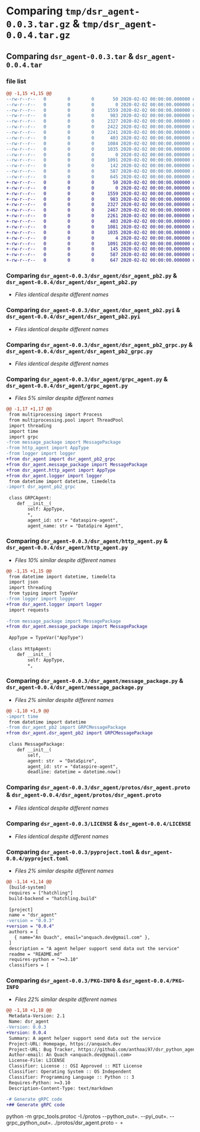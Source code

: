 # Comparing `tmp/dsr_agent-0.0.3.tar.gz` & `tmp/dsr_agent-0.0.4.tar.gz`

## Comparing `dsr_agent-0.0.3.tar` & `dsr_agent-0.0.4.tar`

### file list

```diff
@@ -1,15 +1,15 @@
--rw-r--r--   0        0        0       50 2020-02-02 00:00:00.000000 dsr_agent-0.0.3/requirements.txt
--rw-r--r--   0        0        0        0 2020-02-02 00:00:00.000000 dsr_agent-0.0.3/dsr_agent/__init__.py
--rw-r--r--   0        0        0     1559 2020-02-02 00:00:00.000000 dsr_agent-0.0.3/dsr_agent/dsr_agent_pb2.py
--rw-r--r--   0        0        0      983 2020-02-02 00:00:00.000000 dsr_agent-0.0.3/dsr_agent/dsr_agent_pb2.pyi
--rw-r--r--   0        0        0     2327 2020-02-02 00:00:00.000000 dsr_agent-0.0.3/dsr_agent/dsr_agent_pb2_grpc.py
--rw-r--r--   0        0        0     2422 2020-02-02 00:00:00.000000 dsr_agent-0.0.3/dsr_agent/grpc_agent.py
--rw-r--r--   0        0        0     2241 2020-02-02 00:00:00.000000 dsr_agent-0.0.3/dsr_agent/http_agent.py
--rw-r--r--   0        0        0      403 2020-02-02 00:00:00.000000 dsr_agent-0.0.3/dsr_agent/logger.py
--rw-r--r--   0        0        0     1084 2020-02-02 00:00:00.000000 dsr_agent-0.0.3/dsr_agent/message_package.py
--rw-r--r--   0        0        0     1035 2020-02-02 00:00:00.000000 dsr_agent-0.0.3/dsr_agent/protos/dsr_agent.proto
--rw-r--r--   0        0        0        0 2020-02-02 00:00:00.000000 dsr_agent-0.0.3/.gitignore
--rw-r--r--   0        0        0     1091 2020-02-02 00:00:00.000000 dsr_agent-0.0.3/LICENSE
--rw-r--r--   0        0        0      142 2020-02-02 00:00:00.000000 dsr_agent-0.0.3/README.md
--rw-r--r--   0        0        0      587 2020-02-02 00:00:00.000000 dsr_agent-0.0.3/pyproject.toml
--rw-r--r--   0        0        0      645 2020-02-02 00:00:00.000000 dsr_agent-0.0.3/PKG-INFO
+-rw-r--r--   0        0        0       50 2020-02-02 00:00:00.000000 dsr_agent-0.0.4/requirements.txt
+-rw-r--r--   0        0        0        0 2020-02-02 00:00:00.000000 dsr_agent-0.0.4/dsr_agent/__init__.py
+-rw-r--r--   0        0        0     1559 2020-02-02 00:00:00.000000 dsr_agent-0.0.4/dsr_agent/dsr_agent_pb2.py
+-rw-r--r--   0        0        0      983 2020-02-02 00:00:00.000000 dsr_agent-0.0.4/dsr_agent/dsr_agent_pb2.pyi
+-rw-r--r--   0        0        0     2327 2020-02-02 00:00:00.000000 dsr_agent-0.0.4/dsr_agent/dsr_agent_pb2_grpc.py
+-rw-r--r--   0        0        0     2467 2020-02-02 00:00:00.000000 dsr_agent-0.0.4/dsr_agent/grpc_agent.py
+-rw-r--r--   0        0        0     2261 2020-02-02 00:00:00.000000 dsr_agent-0.0.4/dsr_agent/http_agent.py
+-rw-r--r--   0        0        0      403 2020-02-02 00:00:00.000000 dsr_agent-0.0.4/dsr_agent/logger.py
+-rw-r--r--   0        0        0     1081 2020-02-02 00:00:00.000000 dsr_agent-0.0.4/dsr_agent/message_package.py
+-rw-r--r--   0        0        0     1035 2020-02-02 00:00:00.000000 dsr_agent-0.0.4/dsr_agent/protos/dsr_agent.proto
+-rw-r--r--   0        0        0        4 2020-02-02 00:00:00.000000 dsr_agent-0.0.4/.gitignore
+-rw-r--r--   0        0        0     1091 2020-02-02 00:00:00.000000 dsr_agent-0.0.4/LICENSE
+-rw-r--r--   0        0        0      145 2020-02-02 00:00:00.000000 dsr_agent-0.0.4/README.md
+-rw-r--r--   0        0        0      587 2020-02-02 00:00:00.000000 dsr_agent-0.0.4/pyproject.toml
+-rw-r--r--   0        0        0      647 2020-02-02 00:00:00.000000 dsr_agent-0.0.4/PKG-INFO
```

### Comparing `dsr_agent-0.0.3/dsr_agent/dsr_agent_pb2.py` & `dsr_agent-0.0.4/dsr_agent/dsr_agent_pb2.py`

 * *Files identical despite different names*

### Comparing `dsr_agent-0.0.3/dsr_agent/dsr_agent_pb2.pyi` & `dsr_agent-0.0.4/dsr_agent/dsr_agent_pb2.pyi`

 * *Files identical despite different names*

### Comparing `dsr_agent-0.0.3/dsr_agent/dsr_agent_pb2_grpc.py` & `dsr_agent-0.0.4/dsr_agent/dsr_agent_pb2_grpc.py`

 * *Files identical despite different names*

### Comparing `dsr_agent-0.0.3/dsr_agent/grpc_agent.py` & `dsr_agent-0.0.4/dsr_agent/grpc_agent.py`

 * *Files 5% similar despite different names*

```diff
@@ -1,17 +1,17 @@
 from multiprocessing import Process
 from multiprocessing.pool import ThreadPool
 import threading
 import time
 import grpc
-from message_package import MessagePackage
-from http_agent import AppType
-from logger import logger
+from dsr_agent import dsr_agent_pb2_grpc
+from dsr_agent.message_package import MessagePackage
+from dsr_agent.http_agent import AppType
+from dsr_agent.logger import logger
 from datetime import datetime, timedelta
-import dsr_agent_pb2_grpc
 
 class GRPCAgent:
 	def __init__(
 		self: AppType,
 		*,
 		agent_id: str = "dataspire-agent",
 		agent_name: str = "DataSpire Agent",
```

### Comparing `dsr_agent-0.0.3/dsr_agent/http_agent.py` & `dsr_agent-0.0.4/dsr_agent/http_agent.py`

 * *Files 10% similar despite different names*

```diff
@@ -1,15 +1,15 @@
 from datetime import datetime, timedelta
 import json
 import threading
 from typing import TypeVar
-from logger import logger
+from dsr_agent.logger import logger
 import requests
 
-from message_package import MessagePackage
+from dsr_agent.message_package import MessagePackage
 
 AppType = TypeVar("AppType")
 
 class HttpAgent:
 	def __init__(
 		self: AppType,
 		*,
```

### Comparing `dsr_agent-0.0.3/dsr_agent/message_package.py` & `dsr_agent-0.0.4/dsr_agent/message_package.py`

 * *Files 2% similar despite different names*

```diff
@@ -1,10 +1,9 @@
-import time
 from datetime import datetime
-from dsr_agent_pb2 import GRPCMessagePackage
+from dsr_agent.dsr_agent_pb2 import GRPCMessagePackage
 
 class MessagePackage:
 	def __init__(
 		self,
 		agent: str  = "DataSpire",
 		agent_id: str = "dataspire-agent",
 		deadline: datetime = datetime.now()
```

### Comparing `dsr_agent-0.0.3/dsr_agent/protos/dsr_agent.proto` & `dsr_agent-0.0.4/dsr_agent/protos/dsr_agent.proto`

 * *Files identical despite different names*

### Comparing `dsr_agent-0.0.3/LICENSE` & `dsr_agent-0.0.4/LICENSE`

 * *Files identical despite different names*

### Comparing `dsr_agent-0.0.3/pyproject.toml` & `dsr_agent-0.0.4/pyproject.toml`

 * *Files 2% similar despite different names*

```diff
@@ -1,14 +1,14 @@
 [build-system]
 requires = ["hatchling"]
 build-backend = "hatchling.build"
 
 [project]
 name = "dsr_agent"
-version = "0.0.3"
+version = "0.0.4"
 authors = [
   { name="An Quach", email="anquach.dev@gmail.com" },
 ]
 description = "A agent helper support send data out the service"
 readme = "README.md"
 requires-python = ">=3.10"
 classifiers = [
```

### Comparing `dsr_agent-0.0.3/PKG-INFO` & `dsr_agent-0.0.4/PKG-INFO`

 * *Files 22% similar despite different names*

```diff
@@ -1,18 +1,18 @@
 Metadata-Version: 2.1
 Name: dsr_agent
-Version: 0.0.3
+Version: 0.0.4
 Summary: A agent helper support send data out the service
 Project-URL: Homepage, https://anquach.dev
 Project-URL: Bug Tracker, https://github.com/anthoai97/dsr_python_agent
 Author-email: An Quach <anquach.dev@gmail.com>
 License-File: LICENSE
 Classifier: License :: OSI Approved :: MIT License
 Classifier: Operating System :: OS Independent
 Classifier: Programming Language :: Python :: 3
 Requires-Python: >=3.10
 Description-Content-Type: text/markdown
 
-# Generate gRPC code
+## Generate gRPC code
 ```
 python -m grpc_tools.protoc -I./protos --python_out=. --pyi_out=. --grpc_python_out=. ./protos/dsr_agent.proto
-```
+```
```

